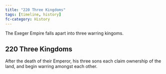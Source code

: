 ```yaml
---
title: "220 Three Kingdoms"
tags: [timeline, history]
fc-category: History
---
```

<span class='ob-timelines'
	data-date='220-00-00-00'
	data-title='Three Kingdoms'
	data-class='orange'>The Exeger Empire falls apart into three warring kingoms.</span>
## 220 Three Kingdoms
After the death of their Emperor, his three sons each claim ownership of the land, and begin warring amongst each other.
